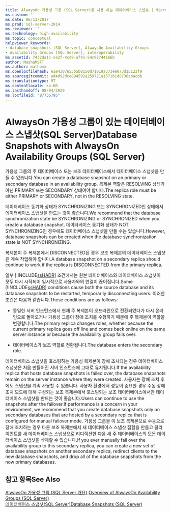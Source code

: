 ```yaml
---
title: AlwaysOn 가용성 그룹 (SQL Server)를 사용 하는 데이터베이스 스냅숏 | Microsoft Docs
ms.custom: ''
ms.date: 06/13/2017
ms.prod: sql-server-2014
ms.reviewer: ''
ms.technology: high-availability
ms.topic: conceptual
helpviewer_keywords:
- database snapshots [SQL Server], AlwaysOn Availability Groups
- Availability Groups [SQL Server], interoperability
ms.assetid: 7432da1c-ce2f-4cd9-af41-54c97744166b
author: MashaMSFT
ms.author: mathoma
ms.openlocfilehash: e1e4307653b5b8150d71019a373ee073d15123f9
ms.sourcegitcommit: ad4d92dce894592a259721a1571b1d8736abacdb
ms.translationtype: MT
ms.contentlocale: ko-KR
ms.lasthandoff: 08/04/2020
ms.locfileid: "87736795"
---
```

# <a name="database-snapshots-with-alwayson-availability-groups-sql-server"></a><span data-ttu-id="49144-102">AlwaysOn 가용성 그룹이 있는 데이터베이스 스냅샷(SQL Server)</span><span class="sxs-lookup"><span data-stu-id="49144-102">Database Snapshots with AlwaysOn Availability Groups (SQL Server)</span></span>
  <span data-ttu-id="49144-103">가용성 그룹의 주 데이터베이스 또는 보조 데이터베이스에서 데이터베이스 스냅샷을 만들 수 있습니다.</span><span class="sxs-lookup"><span data-stu-id="49144-103">You can create a database snapshot on an primary or secondary database in an availability group.</span></span> <span data-ttu-id="49144-104">복제본 역할은 RESOLVING 상태가 아닌 PRIMARY 또는 SECONDARY 상태여야 합니다.</span><span class="sxs-lookup"><span data-stu-id="49144-104">The replica role must be either PRIMARY or SECONDARY, not in the RESOLVING state.</span></span>  
  
 <span data-ttu-id="49144-105">데이터베이스 동기화 상태가 SYNCHRONIZING 또는 SYNCHRONIZED인 상태에서 데이터베이스 스냅샷을 만드는 것이 좋습니다.</span><span class="sxs-lookup"><span data-stu-id="49144-105">We recommend that the database synchronization state be SYNCHRONIZING or SYNCHRONIZED when you create a database snapshot.</span></span> <span data-ttu-id="49144-106">데이터베이스 동기화 상태가 NOT SYNCHRONIZING인 경우에도 데이터베이스 스냅샷을 만들 수는 있습니다.</span><span class="sxs-lookup"><span data-stu-id="49144-106">However, database snapshots can be created when the database synchronization state is NOT SYNCHRONIZING.</span></span>  
  
 <span data-ttu-id="49144-107">복제본이 주 복제본에서 DISCONNECTED된 경우 보조 복제본의 데이터베이스 스냅샷은 계속 작업해야 합니다.</span><span class="sxs-lookup"><span data-stu-id="49144-107">A database snapshot on a secondary replica should continue to work if the replica is DISCONNECTED from the primary replica.</span></span>  
  
 <span data-ttu-id="49144-108">일부 [!INCLUDE[ssHADR](../../../includes/sshadr-md.md)] 조건에서는 원본 데이터베이스와 데이터베이스 스냅샷이 모두 다시 시작되어 일시적으로 사용자와의 연결이 끊어집니다.</span><span class="sxs-lookup"><span data-stu-id="49144-108">Some [!INCLUDE[ssHADR](../../../includes/sshadr-md.md)] conditions cause both the source database and its database snapshots to be restarted, temporarily disconnecting users.</span></span> <span data-ttu-id="49144-109">이러한 조건은 다음과 같습니다.</span><span class="sxs-lookup"><span data-stu-id="49144-109">These conditions are as follows:</span></span>  
  
-   <span data-ttu-id="49144-110">동일한 서버 인스턴스에서 현재 주 복제본이 오프라인으로 전환되었다가 다시 온라인으로 돌아오거나 가용성 그룹이 장애 조치를 수행하기 때문에 주 복제본이 역할을 변경합니다.</span><span class="sxs-lookup"><span data-stu-id="49144-110">The primary replica changes roles, whether because the current primary replica goes off line and comes back online on the same server instance or because the availability group fails over.</span></span>  
  
-   <span data-ttu-id="49144-111">데이터베이스가 보조 역할로 전환됩니다.</span><span class="sxs-lookup"><span data-stu-id="49144-111">The database enters the secondary role.</span></span>  
  
 <span data-ttu-id="49144-112">데이터베이스 스냅샷을 호스팅하는 가용성 복제본이 장애 조치되는 경우 데이터베이스 스냅샷은 처음 만들어진 서버 인스턴스에 그대로 유지됩니다.</span><span class="sxs-lookup"><span data-stu-id="49144-112">If the availability replica that hosts database snapshots is failed over, the database snapshots remain on the server instance where they were created.</span></span> <span data-ttu-id="49144-113">사용자는 장애 조치 후에도 스냅샷을 계속 사용할 수 있습니다. 사용자 환경에서 성능이 중요한 경우 수동 장애 조치 모드에 대해 구성되는 보조 복제본에서 호스팅되는 보조 데이터베이스에서만 데이터베이스 스냅샷을 만드는 것이 좋습니다.</span><span class="sxs-lookup"><span data-stu-id="49144-113">Users can continue to use the snapshots after the failover.If performance is a concern in your environment, we recommend that you create database snapshots only on secondary databases that are hosted by a secondary replica that is configured for manual failover mode.</span></span>  <span data-ttu-id="49144-114">가용성 그룹을 이 보조 복제본으로 수동으로 장애 조치하는 경우 다른 보조 복제본에서 새 데이터베이스 스냅샷 집합을 만들고 클라이언트를 새 데이터베이스 스냅샷으로 리디렉션한 다음 새 주 데이터베이스의 모든 데이터베이스 스냅샷을 삭제할 수 있습니다.</span><span class="sxs-lookup"><span data-stu-id="49144-114">If you ever manually fail over the availability group to this secondary replica, you can create a new set of database snapshots on another secondary replica, redirect clients to the new database snapshots, and drop all of the database snapshots from the now primary databases.</span></span>  
  
## <a name="see-also"></a><span data-ttu-id="49144-115">참고 항목</span><span class="sxs-lookup"><span data-stu-id="49144-115">See Also</span></span>  
 <span data-ttu-id="49144-116">[AlwaysOn 가용성 그룹 &#40;SQL Server 개요&#41;](overview-of-always-on-availability-groups-sql-server.md) </span><span class="sxs-lookup"><span data-stu-id="49144-116">[Overview of AlwaysOn Availability Groups &#40;SQL Server&#41;](overview-of-always-on-availability-groups-sql-server.md) </span></span>  
 [<span data-ttu-id="49144-117">데이터베이스 스냅샷&#40;SQL Server&#41;</span><span class="sxs-lookup"><span data-stu-id="49144-117">Database Snapshots &#40;SQL Server&#41;</span></span>](../../../relational-databases/databases/database-snapshots-sql-server.md)  
  
  
